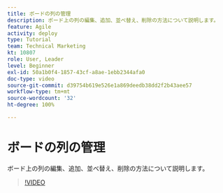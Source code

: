 ```yaml
---
title: ボードの列の管理
description: ボード上の列の編集、追加、並べ替え、削除の方法について説明します。
feature: Agile
activity: deploy
type: Tutorial
team: Technical Marketing
kt: 10807
role: User, Leader
level: Beginner
exl-id: 50a1b0f4-1857-43cf-a8ae-1ebb2344afa0
doc-type: video
source-git-commit: d39754b619e526e1a869deedb38dd2f2b43aee57
workflow-type: tm+mt
source-wordcount: '32'
ht-degree: 100%

---
```


# ボードの列の管理

ボード上の列の編集、追加、並べ替え、削除の方法について説明します。

>[!VIDEO](https://video.tv.adobe.com/v/346570)
